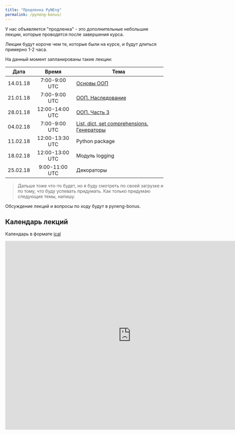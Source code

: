 ```yaml
---
title: "Продленка PyNEng"
permalink: /pyneng-bonus/
---
```


У нас объявляется "продленка" - это дополнительные небольшие лекции, которые проводятся после завершения курса.

Лекции будут короче чем те, которые были на курсе, и будут длиться примерно 1-2 часа.

На данный момент запланированы такие лекции:

| Дата     |     Время      | Тема |
|:--------:|:--------------:|------|
| 14.01.18 |7:00-9:00 UTC   | [Основы ООП](https://pyneng.github.io/bonus/01_oop_basics/) |
| 21.01.18 |7:00-9:00 UTC   | [ООП. Наследование](https://pyneng.github.io/bonus/oop_lecture_2/) |
| 28.01.18 |12:00-14:00 UTC | [ООП. Часть 3](https://pyneng.github.io/bonus/oop_lecture_3/) |
| 04.02.18 |7:00-9:00 UTC   | [List, dict, set comprehensions. Генераторы](https://pyneng.github.io/bonus/lecture_4_generators/) |
| 11.02.18 |12:00-13:30 UTC | Python package |
| 18.02.18 |12:00-13:00 UTC | Модуль logging |
| 25.02.18 |9:00-11:00 UTC  | Декораторы |



> Дальше тоже что-то будет, но я буду смотреть по своей загрузке и по тому, что буду успевать придумать. Как только придумаю следующие темы, напишу.

Обсуждение лекций и вопросы по ходу будут в pyneng-bonus.

## Календарь лекций

Календарь в формате [ical](https://calendar.google.com/calendar/ical/lqpcstv2r0u5j6dsht1k1vspjc%40group.calendar.google.com/public/basic.ics)

<iframe src="https://calendar.google.com/calendar/embed?src=lqpcstv2r0u5j6dsht1k1vspjc%40group.calendar.google.com&ctz=UTC" style="border: 0" width="800" height="600" frameborder="0" scrolling="no"></iframe>

